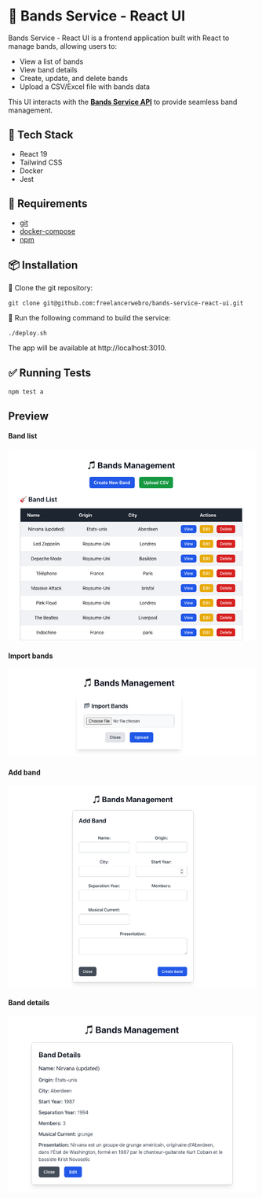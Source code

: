 # 🎵 Bands Service - React UI

Bands Service - React UI is a frontend application built with React to manage bands, allowing users to:

- View a list of bands
- View band details
- Create, update, and delete bands
- Upload a CSV/Excel file with bands data

This UI interacts with the **[Bands Service API](https://github.com/freelancerwebro/bands-service)** to provide seamless band management.

## 🔧 Tech Stack

- React 19
- Tailwind CSS
- Docker
- Jest

## 🔧 Requirements

- [git](https://github.com/git-guides/install-git)
- [docker-compose](https://docs.docker.com/compose/install/)
- [npm](https://docs.npmjs.com/downloading-and-installing-node-js-and-npm)

## 📦 Installation

🔹 Clone the git repository:

```
git clone git@github.com:freelancerwebro/bands-service-react-ui.git
```

🔹 Run the following command to build the service:

```
./deploy.sh
```

The app will be available at http://localhost:3010.

## ✅ Running Tests

```
npm test a
```

## Preview

#### Band list
![app preview](https://raw.githubusercontent.com/freelancerwebro/bands-service-react-ui/refs/heads/main/public/images/list.png)

#### Import bands
![app preview](https://raw.githubusercontent.com/freelancerwebro/bands-service-react-ui/refs/heads/main/public/images/import.png)

#### Add band
![app preview](https://raw.githubusercontent.com/freelancerwebro/bands-service-react-ui/refs/heads/main/public/images/add.png)

#### Band details
![app preview](https://raw.githubusercontent.com/freelancerwebro/bands-service-react-ui/refs/heads/main/public/images/details.png)